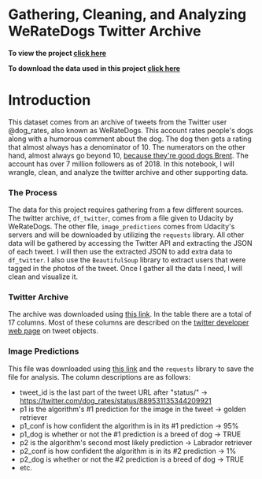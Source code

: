Gathering, Cleaning, and Analyzing WeRateDogs Twitter Archive
=================================================

**To view the project [click here](https://kennethacurtis.github.io/weratedogs_analysis/)**

**To download the data used in this project [click here](https://drive.google.com/open?id=1hCfzhchyzwMtMQC3Ygv68k0e8giYemht)**

# Introduction

This dataset comes from an archive of tweets from the Twitter user @dog_rates, also known as WeRateDogs. This account rates people's dogs along with a humorous comment about the dog. The dog then gets a rating that almost always has a denominator of 10. The numerators on the other hand, almost always go beyond 10, [because they're good dogs Brent](https://knowyourmeme.com/memes/theyre-good-dogs-brent). The account has over 7 million followers as of 2018. In this notebook, I will wrangle, clean, and analyze the twitter archive and other supporting data.

### The Process

The data for this project requires gathering from a few different sources. The twitter archive, `df_twitter`, comes from a file given to Udacity by WeRateDogs. The other file, `image_predictions` comes from Udacity's servers and will be downloaded by utilizing the `requests` library. All other data will be gathered by accessing the Twitter API and extracting the JSON of each tweet. I will then use the extracted JSON to add extra data to `df_twitter`. I also use the `BeautifulSoup` library to extract users that were tagged in the photos of the tweet. Once I gather all the data I need, I will clean and visualize it.

### Twitter Archive

The archive was downloaded using [this link](https://d17h27t6h515a5.cloudfront.net/topher/2017/August/59a4e958_twitter-archive-enhanced/twitter-archive-enhanced.csv). In the table there are a total of 17 columns. Most of these columns are described on the [twitter developer web page](https://developer.twitter.com/en/docs/tweets/data-dictionary/overview/tweet-object.html) on tweet objects.

### Image Predictions

This file was downloaded using [this link](https://d17h27t6h515a5.cloudfront.net/topher/2017/August/599fd2ad_image-predictions/image-predictions.tsv) and the `requests` library to save the file for analysis. The column descriptions are as follows:

* tweet_id is the last part of the tweet URL after "status/" → https://twitter.com/dog_rates/status/889531135344209921
* p1 is the algorithm's #1 prediction for the image in the tweet → golden retriever
* p1_conf is how confident the algorithm is in its #1 prediction → 95%
* p1_dog is whether or not the #1 prediction is a breed of dog → TRUE
* p2 is the algorithm's second most likely prediction → Labrador retriever
* p2_conf is how confident the algorithm is in its #2 prediction → 1%
* p2_dog is whether or not the #2 prediction is a breed of dog → TRUE
* etc.
